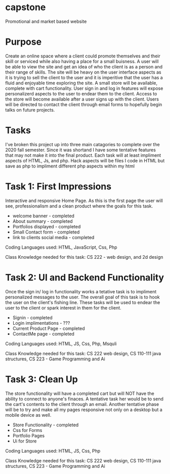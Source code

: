 # capstone
Promotional and market based website

# Purpose
  Create an online space where a client could promote themselves and their skill or serviced while also having a place for a small buisness. A user will be able to view the site and get an idea of who the client is as a person and their range of skills. The site will be heavy on the user interface aspects as it is trying to sell the client to the user and it is imperitive that the user has a fluid and enjoyable time exploring the site. A small store will be available, complete with cart functionality. User sign in and log in features will expose personalizerd aspects to the user to endear them to the client. Access to the store will become available after a user signs up with the client. Users will be directed to contact the client through email forms to hopefully begin talks on future projects.
  
# Tasks
  I've broken this project up into three main catagories to complete over the 2020 fall semester. Since it was shortand I have some tentative features that may not make it into the final product. Each task will at least impliment aspects of HTML, Js, and php. Hack aspects will be files I code in HTML but save as php to impliment different php aspects within my html
  
# Task 1: First Impressions
  Interactive and responsive Home Page. As this is the first page the user will see, professionalism and a clean product where the goals for this task.
  * welcome banner - completed
  * About summary - completed
  * Portfolios displayed - completed
  * Small Contact form - completed
  * link to clients social media - completed
  
  Coding Languages used: HTML, JavaScript, Css, Php
  
  Class Knowledge needed for this task: CS 222 - web design, and 2d design
  
  # Task 2: UI and Backend Functionality
  Once the sign in/ log in functionality works a tetative task is to impliment personalized messages to the user. The overall goal of this task is to hook the user on the client's fishing line. These tasks will be used to endear the user to the client or spark interest in them for the client.
  * Signin - completed
  * Login implimentations - ???
  * Current Product Page - completed
  * ContactMe page - completed
 
 Coding Languages used: HTML, JS, Css, Php, Msquli
 
 Class Knowledge needed for this task: CS 222 web design, CS 110-111 java structures, CS 223 - Game Programming and Ai
  
  # Task 3: Clean Up
  The store functionality will have a completed cart but will NOT have the ability to connect to anyone's finaces. A tentative task her would be to send the cart's contents to the client through an email. Another tentative phase will be to try and make all my pages responsive not only on a desktop but a mobile device as well.
  * Store Functionality - completed
  * Css for Forms
  * Portfolio Pages
  * Ui for Store
  
  Coding Languages used: HTML, JS, Css, Php
 
 Class Knowledge needed for this task: CS 222 web design, CS 110-111 java structures, CS 223 - Game Programming and Ai
